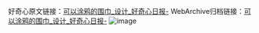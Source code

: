 好奇心原文链接：[可以涂鸦的围巾_设计_好奇心日报-](https://www.qdaily.com/articles/3903.html)
WebArchive归档链接：[可以涂鸦的围巾_设计_好奇心日报-](http://web.archive.org/web/20190623153150/https://www.qdaily.com/articles/3903.html)
![image](http://ww3.sinaimg.cn/large/007d5XDpgy1g3vdl3k46qj30u03ev498)